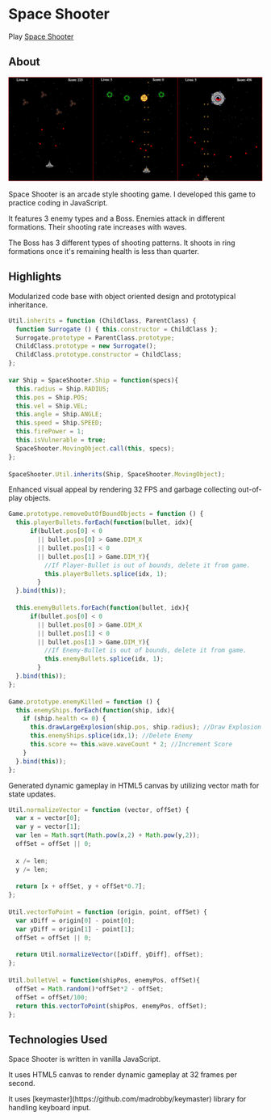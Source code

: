 # Space Shooter

Play [Space Shooter](http://sangamk.com/spaceshooter)

## About
![space_shooter image](space_shooter.jpg)
<p>Space Shooter is an arcade style shooting game. I developed this game to practice coding in JavaScript.</p>

<p>It features 3 enemy types and a Boss. Enemies attack in different formations. Their shooting rate increases with waves.

<p>The Boss has 3 different types of shooting patterns. It shoots in ring formations once it's remaining health is less than quarter.</p>

## Highlights
Modularized code base with object oriented design and prototypical inheritance.
```JavaScript
Util.inherits = function (ChildClass, ParentClass) {
  function Surrogate () { this.constructor = ChildClass };
  Surrogate.prototype = ParentClass.prototype;
  ChildClass.prototype = new Surrogate();
  ChildClass.prototype.constructor = ChildClass;
};

var Ship = SpaceShooter.Ship = function(specs){
  this.radius = Ship.RADIUS;
  this.pos = Ship.POS;
  this.vel = Ship.VEL;
  this.angle = Ship.ANGLE;
  this.speed = Ship.SPEED;
  this.firePower = 1;
  this.isVulnerable = true;
  SpaceShooter.MovingObject.call(this, specs);
};

SpaceShooter.Util.inherits(Ship, SpaceShooter.MovingObject);
```

Enhanced visual appeal by rendering 32 FPS and garbage collecting out-of-play objects.
```JavaScript
Game.prototype.removeOutOfBoundObjects = function () {
  this.playerBullets.forEach(function(bullet, idx){
      if(bullet.pos[0] < 0
        || bullet.pos[0] > Game.DIM_X
        || bullet.pos[1] < 0
        || bullet.pos[1] > Game.DIM_Y){
          //If Player-Bullet is out of bounds, delete it from game.
          this.playerBullets.splice(idx, 1);
        }
  }.bind(this));

  this.enemyBullets.forEach(function(bullet, idx){
      if(bullet.pos[0] < 0
        || bullet.pos[0] > Game.DIM_X
        || bullet.pos[1] < 0
        || bullet.pos[1] > Game.DIM_Y){
          //If Enemy-Bullet is out of bounds, delete it from game.
          this.enemyBullets.splice(idx, 1);
        }
  }.bind(this));
};

Game.prototype.enemyKilled = function () {
  this.enemyShips.forEach(function(ship, idx){
    if (ship.health <= 0) {
      this.drawLargeExplosion(ship.pos, ship.radius); //Draw Explosion
      this.enemyShips.splice(idx,1); //Delete Enemy
      this.score += this.wave.waveCount * 2; //Increment Score
    }
  }.bind(this));
};
```

Generated dynamic gameplay in HTML5 canvas by utilizing vector math for state updates.
```JavaScript
Util.normalizeVector = function (vector, offSet) {
  var x = vector[0];
  var y = vector[1];
  var len = Math.sqrt(Math.pow(x,2) + Math.pow(y,2));
  offSet = offSet || 0;

  x /= len;
  y /= len;

  return [x + offSet, y + offSet*0.7];
};

Util.vectorToPoint = function (origin, point, offSet) {
  var xDiff = origin[0] - point[0];
  var yDiff = origin[1] - point[1];
  offSet = offSet || 0;

  return Util.normalizeVector([xDiff, yDiff], offSet);
};

Util.bulletVel = function(shipPos, enemyPos, offSet){
  offSet = Math.random()*offSet*2 - offSet;
  offSet = offSet/100;
  return this.vectorToPoint(shipPos, enemyPos, offSet);
};
```

## Technologies Used
<p>Space Shooter is written in vanilla JavaScript.</p>
<p>It uses HTML5 canvas to render dynamic gameplay at 32 frames per second.</p>
<p>It uses [keymaster](https://github.com/madrobby/keymaster) library for handling keyboard input.</p>

